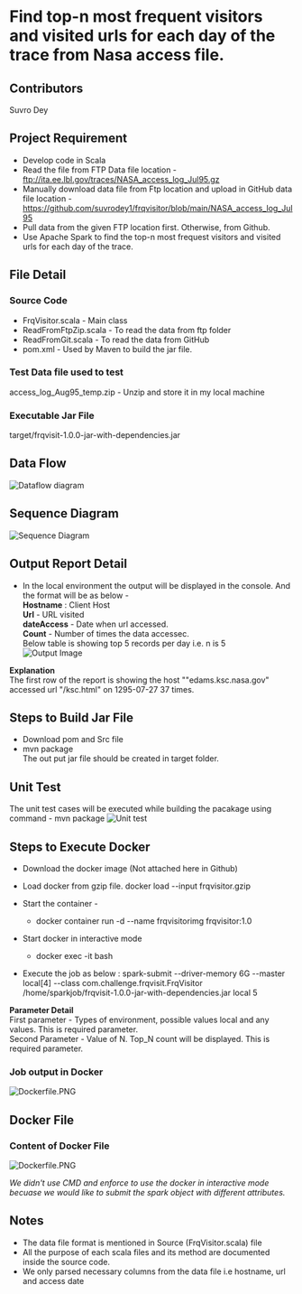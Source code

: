 # Find top-n most frequent visitors and visited urls for each day of the trace from Nasa access file.

## Contributors
Suvro Dey

## Project Requirement
- Develop code in Scala
- Read the file from FTP Data file location - ftp://ita.ee.lbl.gov/traces/NASA_access_log_Jul95.gz
- Manually download data file from Ftp location and upload in GitHub data file location -https://github.com/suvrodey1/frqvisitor/blob/main/NASA_access_log_Jul95
- Pull data from the given FTP location first. Otherwise, from Github.
- Use Apache Spark to find the top-n most frequest visitors and visited urls for each day of the trace.

## File Detail
### Source Code
- FrqVisitor.scala - Main class
- ReadFromFtpZip.scala - To read the data from ftp folder
- ReadFromGit.scala - To read the data from GitHub
- pom.xml - Used by Maven to build the jar file.

### Test Data file used to test
access_log_Aug95_temp.zip - Unzip and store it in my local machine

### Executable Jar File
target/frqvisit-1.0.0-jar-with-dependencies.jar

## Data Flow
![Dataflow diagram](images/DataFlow.PNG)  

## Sequence Diagram
![Sequence Diagram](images/SequenceDiagram.PNG)

## Output Report Detail
- In the local environment the output will be displayed in the console. And the format will be as below -  
**Hostname** : Client Host  
**Url** - URL visited  
**dateAccess** - Date when url accessed.  
**Count** - Number of times the data accessec.  
Below table is showing top 5 records per day i.e. n is 5  
![Output Image](images/Output.PNG)  

**Explanation**  
The first row of the report is showing the host ""edams.ksc.nasa.gov" accessed url "/ksc.html" on 1295-07-27 37 times.
 
  
## Steps to Build Jar File
-  Download pom and Src file
-  mvn package  
The out put jar file should be created in target folder.

## Unit Test
The unit test cases will be executed while building the pacakage using command - mvn package
![Unit test](images/UnitTestResults.PNG)

## Steps to Execute Docker
- Download the docker image (Not attached here in Github)
- Load docker from gzip file.
    docker load --input frqvisitor.gzip
- Start the container -
  - docker container run -d --name frqvisitorimg frqvisitor:1.0
- Start docker in interactive mode
  - docker exec -it <ps id> bash
  
- Execute the job as below :
spark-submit --driver-memory 6G --master local[4] --class com.challenge.frqvisit.FrqVisitor
/home/sparkjob/frqvisit-1.0.0-jar-with-dependencies.jar local 5
  
**Parameter Detail**  
First parameter - Types of environment, possible values local and any values. This is required parameter.  
Second Parameter - Value of N. Top_N count will be displayed. This is required parameter.

### Job output in Docker
![Dockerfile.PNG](images/DockerScreenShot.PNG)   
 
## Docker File
### Content of Docker File 
![Dockerfile.PNG](images/Dockerfile.PNG)  

_We didn't use CMD and enforce to use the docker in interactive mode becuase we would like to submit the spark object with different attributes._

 ## Notes
 - The data file format is mentioned in Source (FrqVisitor.scala) file
 - All the purpose of each scala files and its method are documented inside the source code.
 - We only parsed necessary columns from the data file i.e hostname, url and access date
 
